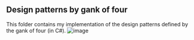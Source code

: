 ## Design patterns by gank of four

This folder contains my implementation of the design patterns defined by the gank of four (in C#).
![image](https://github.com/Navusas/garbage/assets/32360417/de4023d4-2595-46d5-a830-13657c7ca985)
